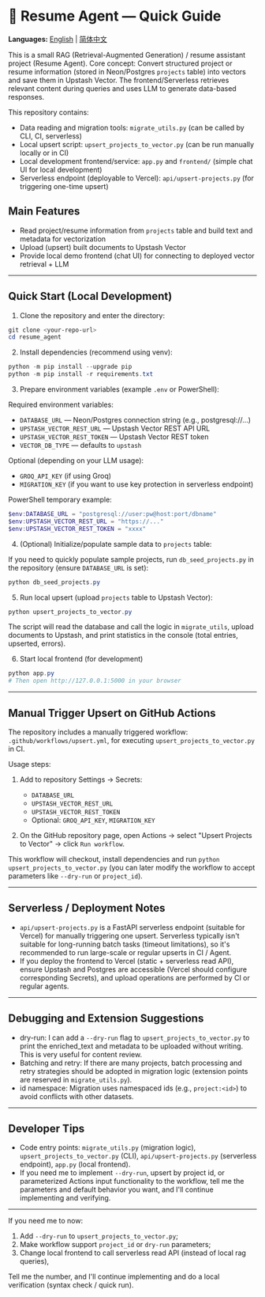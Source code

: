 # 🧾 Resume Agent — Quick Guide

**Languages:** [English](README.md) | [简体中文](README.zh.md)

This is a small RAG (Retrieval-Augmented Generation) / resume assistant project (Resume Agent).
Core concept: Convert structured project or resume information (stored in Neon/Postgres `projects` table) into vectors and save them in Upstash Vector. The frontend/Serverless retrieves relevant content during queries and uses LLM to generate data-based responses.

This repository contains:
- Data reading and migration tools: `migrate_utils.py` (can be called by CLI, CI, serverless)
- Local upsert script: `upsert_projects_to_vector.py` (can be run manually locally or in CI)
- Local development frontend/service: `app.py` and `frontend/` (simple chat UI for local development)
- Serverless endpoint (deployable to Vercel): `api/upsert-projects.py` (for triggering one-time upsert)

## Main Features

- Read project/resume information from `projects` table and build text and metadata for vectorization
- Upload (upsert) built documents to Upstash Vector
- Provide local demo frontend (chat UI) for connecting to deployed vector retrieval + LLM

---

## Quick Start (Local Development)

1. Clone the repository and enter the directory:

```powershell
git clone <your-repo-url>
cd resume_agent
```

2. Install dependencies (recommend using venv):

```powershell
python -m pip install --upgrade pip
python -m pip install -r requirements.txt
```

3. Prepare environment variables (example `.env` or PowerShell):

Required environment variables:

- `DATABASE_URL` — Neon/Postgres connection string (e.g., postgresql://...)
- `UPSTASH_VECTOR_REST_URL` — Upstash Vector REST API URL
- `UPSTASH_VECTOR_REST_TOKEN` — Upstash Vector REST token
- `VECTOR_DB_TYPE` — defaults to `upstash`

Optional (depending on your LLM usage):

- `GROQ_API_KEY` (if using Groq)
- `MIGRATION_KEY` (if you want to use key protection in serverless endpoint)

PowerShell temporary example:

```powershell
$env:DATABASE_URL = "postgresql://user:pw@host:port/dbname"
$env:UPSTASH_VECTOR_REST_URL = "https://..."
$env:UPSTASH_VECTOR_REST_TOKEN = "xxxx"
```

4. (Optional) Initialize/populate sample data to `projects` table:

If you need to quickly populate sample projects, run `db_seed_projects.py` in the repository (ensure `DATABASE_URL` is set):

```powershell
python db_seed_projects.py
```

5. Run local upsert (upload `projects` table to Upstash Vector):

```powershell
python upsert_projects_to_vector.py
```

The script will read the database and call the logic in `migrate_utils`, upload documents to Upstash, and print statistics in the console (total entries, upserted, errors).

6. Start local frontend (for development)

```powershell
python app.py
# Then open http://127.0.0.1:5000 in your browser
```

---

## Manual Trigger Upsert on GitHub Actions

The repository includes a manually triggered workflow: `.github/workflows/upsert.yml`, for executing `upsert_projects_to_vector.py` in CI.

Usage steps:

1. Add to repository Settings → Secrets:
   - `DATABASE_URL`
   - `UPSTASH_VECTOR_REST_URL`
   - `UPSTASH_VECTOR_REST_TOKEN`
   - Optional: `GROQ_API_KEY`, `MIGRATION_KEY`

2. On the GitHub repository page, open Actions → select "Upsert Projects to Vector" → click `Run workflow`.

This workflow will checkout, install dependencies and run `python upsert_projects_to_vector.py` (you can later modify the workflow to accept parameters like `--dry-run` or `project_id`).

---

## Serverless / Deployment Notes

- `api/upsert-projects.py` is a FastAPI serverless endpoint (suitable for Vercel) for manually triggering one upsert. Serverless typically isn't suitable for long-running batch tasks (timeout limitations), so it's recommended to run large-scale or regular upserts in CI / Agent.
- If you deploy the frontend to Vercel (static + serverless read API), ensure Upstash and Postgres are accessible (Vercel should configure corresponding Secrets), and upload operations are performed by CI or regular agents.

---

## Debugging and Extension Suggestions

- dry-run: I can add a `--dry-run` flag to `upsert_projects_to_vector.py` to print the enriched_text and metadata to be uploaded without writing. This is very useful for content review.
- Batching and retry: If there are many projects, batch processing and retry strategies should be adopted in migration logic (extension points are reserved in `migrate_utils.py`).
- id namespace: Migration uses namespaced ids (e.g., `project:<id>`) to avoid conflicts with other datasets.

---

## Developer Tips

- Code entry points: `migrate_utils.py` (migration logic), `upsert_projects_to_vector.py` (CLI), `api/upsert-projects.py` (serverless endpoint), `app.py` (local frontend).
- If you need me to implement `--dry-run`, upsert by project id, or parameterized Actions input functionality to the workflow, tell me the parameters and default behavior you want, and I'll continue implementing and verifying.

---

If you need me to now:

1) Add `--dry-run` to `upsert_projects_to_vector.py`;
2) Make workflow support `project_id` or `dry-run` parameters;
3) Change local frontend to call serverless read API (instead of local rag queries),

Tell me the number, and I'll continue implementing and do a local verification (syntax check / quick run).